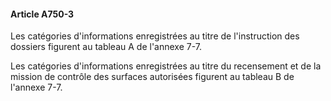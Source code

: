 #### Article A750-3

Les catégories d'informations enregistrées au titre de l'instruction des dossiers figurent au tableau A de l'annexe 7-7.

Les catégories d'informations enregistrées au titre du recensement et de la mission de contrôle des surfaces autorisées figurent au tableau B de l'annexe 7-7.

